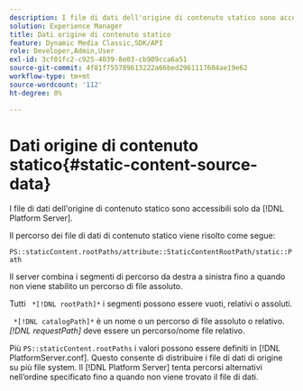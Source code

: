 ```yaml
---
description: I file di dati dell'origine di contenuto statico sono accessibili solo da [!DNL Platform Server].
solution: Experience Manager
title: Dati origine di contenuto statico
feature: Dynamic Media Classic,SDK/API
role: Developer,Admin,User
exl-id: 3cf01fc2-c925-4039-8e03-cb909cca6a51
source-git-commit: 4f81f755789613222a66bed2961117604ae19e62
workflow-type: tm+mt
source-wordcount: '112'
ht-degree: 0%

---
```


# Dati origine di contenuto statico{#static-content-source-data}

I file di dati dell&#39;origine di contenuto statico sono accessibili solo da [!DNL Platform Server].

Il percorso dei file di dati di contenuto statico viene risolto come segue:

`PS::staticContent.rootPaths/attribute::StaticContentRootPath/static::Path`

Il server combina i segmenti di percorso da destra a sinistra fino a quando non viene stabilito un percorso di file assoluto.

Tutti ` *[!DNL rootPath]*` i segmenti possono essere vuoti, relativi o assoluti.

` *[!DNL catalogPath]*` è un nome o un percorso di file assoluto o relativo. *[!DNL requestPath]* deve essere un percorso/nome file relativo.

Più `PS::staticContent.rootPaths` i valori possono essere definiti in [!DNL PlatformServer.conf]. Questo consente di distribuire i file di dati di origine su più file system. Il [!DNL Platform Server] tenta percorsi alternativi nell’ordine specificato fino a quando non viene trovato il file di dati.
